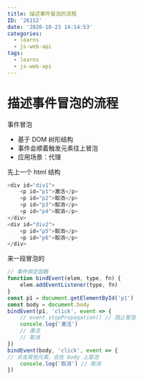 ```yaml
---
title: 描述事件冒泡的流程
ID: '26152'
date: '2020-10-23 14:14:53'
categories:
  - learns
  - js-web-api
tags:
  - learns
  - js-web-api
---
```


# 描述事件冒泡的流程

事件冒泡

- 基于 DOM 树形结构
- 事件会顺着触发元素往上冒泡
- 应用场景：代理

先上一个 html 结构

``` js 
<div id="div1">
    <p id="p1">激活</p>
    <p id="p2">取消</p>
    <p id="p3">取消</p>
    <p id="p4">取消</p>
</div>
<div id="div2">
    <p id="p5">取消</p>
    <p id="p6">取消</p>
</div>
```

来一段冒泡的

``` js 
// 事件绑定函数
function bindEvent(elem, type, fn) {
    elem.addEventListener(type, fn)
}
const p1 = document.getElementById('p1')
const body = document.body
bindEvent(p1, 'click', event => {
    // event.stopPropagation() // 阻止冒泡
    console.log('激活')
    // 激活
    // 取消
})
bindEvent(body, 'click', event => {
// 点击其他元素，会在 body 上冒泡
    console.log('取消') // 取消
})
```
